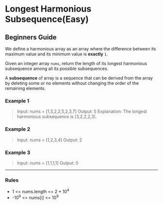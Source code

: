 # Longest Harmonious Subsequence(Easy)

## Beginners Guide

We define a harmonious array as an array where the difference between its maximum value and its minimum value is **exactly** `1`.

Given an integer array `nums`, return the length of its longest harmonious subsequence among all its possible subsequences.

A **subsequence** of array is a sequence that can be derived from the array by deleting some or no elements without changing the order of the remaining elements.

### Example 1

> Input: nums = [1,3,2,2,5,2,3,7]
Output: 5
Explanation: The longest harmonious subsequence is [3,2,2,2,3].

### Example 2

> Input: nums = [1,2,3,4]
Output: 2

### Example 3

> Input: nums = [1,1,1,1]
Output: 0

---

### Rules

* 1 <= nums.length <= 2 * 10$^4$
* -10$^9$ <= nums[i] <= 10$^9$
